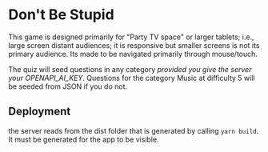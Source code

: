 # Don't Be Stupid

This game is designed primarily for "Party TV space" or larger tablets; i.e., 
large screen distant audiences; it is responsive 
but smaller screens is not its primary audience. 
Its made to be navigated primarily through mouse/touch.

The quiz will seed questions in any category _provided you give the server your OPENAPI_AI_KEY_. 
Questions for the category Music at difficulty 5 will be seeded from JSON if you do not. 

## Deployment

the server reads from the dist folder that is generated by calling `yarn build`.
It must be generated for the app to be visible.